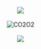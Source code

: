 <p align="center">
  <a href="https://git.io/typing-svg">
    <img src="https://readme-typing-svg.herokuapp.com?font=Fira+Code&color=FECC4D&size=25&center=true&vCenter=true&width=1000&lines=Hi%F0%9F%91%8B%2C+I'm+CARBONE..!;I'm+a+DeveLoper+Designer.;Welcome+to+my+GitHub+profile!❤️" />
  </a>
  <br />
  <br />
  <img src="https://komarev.com/ghpvc/?username=CO2O2&color=FECC4D" alt="CO2O2" />
  <br />
  <br />
  <a href="https://github.com/ryo-ma/github-profile-trophy">
    <img align="center" src="https://github-profile-trophy.vercel.app/?username=CO2O2&theme=nord&margin-w=15&margin-h=15&column=7" />
  </a>
</p>


</p>


<!--
**LailaTabourit09/LailaTabourit09** is a ✨ _special_ ✨ repository because its `README.md` (this file) appears on your GitHub profile.

Here are some ideas to get you started:

- 🔭 I’m currently working on ...
- 🌱 I’m currently learning ...
- 👯 I’m looking to collaborate on ...
- 🤔 I’m looking for help with ...
- 💬 Ask me about ...
- 📫 How to reach me: ...
- 😄 Pronouns: ...
- ⚡ Fun fact: ...
-->


<!--
**CO2O2/CO2O2** is a ✨ _special_ ✨ repository because its `README.md` (this file) appears on your GitHub profile.

Here are some ideas to get you started:

- 🔭 I’m currently working on ...
- 🌱 I’m currently learning ...
- 👯 I’m looking to collaborate on ...
- 🤔 I’m looking for help with ...
- 💬 Ask me about ...
- 📫 How to reach me: ...
- 😄 Pronouns: ...
- ⚡ Fun fact: ...
-->
